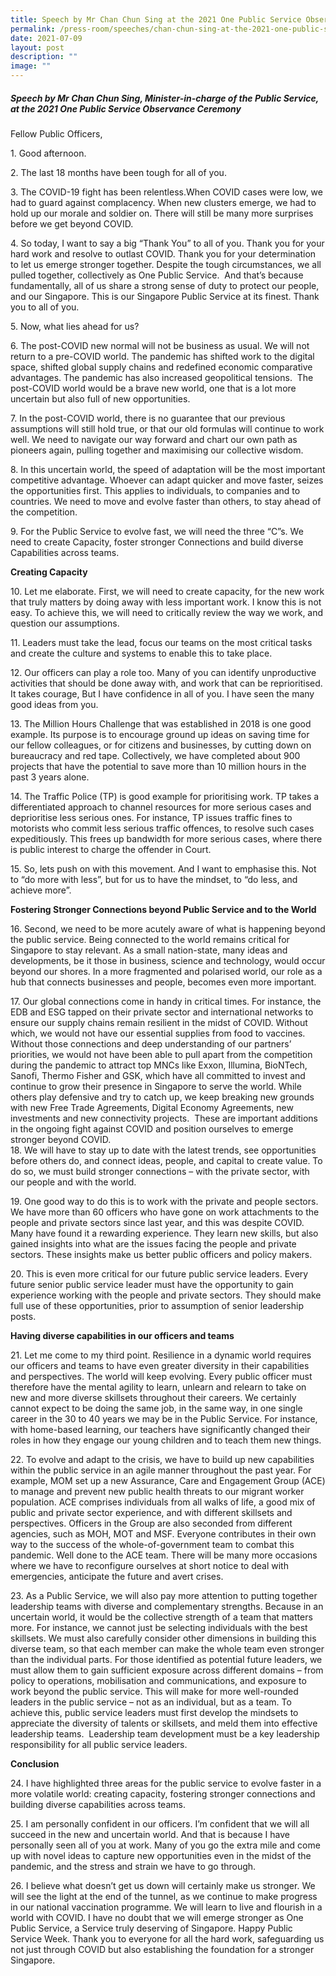 ```yaml
---
title: Speech by Mr Chan Chun Sing at the 2021 One Public Service Observance Ceremony
permalink: /press-room/speeches/chan-chun-sing-at-the-2021-one-public-service-observance-ceremony/
date: 2021-07-09
layout: post
description: ""
image: ""
---
```

##### Speech by Mr Chan Chun Sing, Minister-in-charge of the Public Service, at the 2021 One Public Service Observance Ceremony

Fellow Public Officers,  
  
1\. Good afternoon.  
  
2\. The last 18 months have been tough for all of you.   
  
3\. The COVID-19 fight has been relentless.When COVID cases were low, we had to guard against complacency. When new clusters emerge, we had to hold up our morale and soldier on. There will still be many more surprises before we get beyond COVID. 

4\. So today, I want to say a big “Thank You” to all of you. Thank you for your hard work and resolve to outlast COVID. Thank you for your determination to let us emerge stronger together. Despite the tough circumstances, we all pulled together, collectively as One Public Service.  And that’s because fundamentally, all of us share a strong sense of duty to protect our people, and our Singapore. This is our Singapore Public Service at its finest. Thank you to all of you.  
  
5\. Now, what lies ahead for us?   
  
6\. The post-COVID new normal will not be business as usual. We will not return to a pre-COVID world. The pandemic has shifted work to the digital space, shifted global supply chains and redefined economic comparative advantages. The pandemic has also increased geopolitical tensions.  The post-COVID world would be a brave new world, one that is a lot more uncertain but also full of new opportunities.   
  
7\. In the post-COVID world, there is no guarantee that our previous assumptions will still hold true, or that our old formulas will continue to work well. We need to navigate our way forward and chart our own path as pioneers again, pulling together and maximising our collective wisdom.   
  
8\. In this uncertain world, the speed of adaptation will be the most important competitive advantage. Whoever can adapt quicker and move faster, seizes the opportunities first. This applies to individuals, to companies and to countries. We need to move and evolve faster than others, to stay ahead of the competition.   
  
9\. For the Public Service to evolve fast, we will need the three “C”s. We need to create Capacity, foster stronger Connections and build diverse Capabilities across teams.  
  
**Creating Capacity**  
  
10\. Let me elaborate. First, we will need to create capacity, for the new work that truly matters by doing away with less important work. I know this is not easy. To achieve this, we will need to critically review the way we work, and question our assumptions.   
  
11\. Leaders must take the lead, focus our teams on the most critical tasks and create the culture and systems to enable this to take place.   
  
12\. Our officers can play a role too. Many of you can identify unproductive activities that should be done away with, and work that can be reprioritised. It takes courage, But I have confidence in all of you. I have seen the many good ideas from you.   
  
13\. The Million Hours Challenge that was established in 2018 is one good example. Its purpose is to encourage ground up ideas on saving time for our fellow colleagues, or for citizens and businesses, by cutting down on bureaucracy and red tape. Collectively, we have completed about 900 projects that have the potential to save more than 10 million hours in the past 3 years alone.  
  
14\. The Traffic Police (TP) is good example for prioritising work. TP takes a differentiated approach to channel resources for more serious cases and deprioritise less serious ones. For instance, TP issues traffic fines to motorists who commit less serious traffic offences, to resolve such cases expeditiously. This frees up bandwidth for more serious cases, where there is public interest to charge the offender in Court.  
  
15\. So, lets push on with this movement. And I want to emphasise this. Not to “do more with less”, but for us to have the mindset, to “do less, and achieve more”.   

**Fostering Stronger Connections beyond Public Service and to the World**  
  
16\. Second, we need to be more acutely aware of what is happening beyond the public service. Being connected to the world remains critical for Singapore to stay relevant. As a small nation-state, many ideas and developments, be it those in business, science and technology, would occur beyond our shores. In a more fragmented and polarised world, our role as a hub that connects businesses and people, becomes even more important.  
  
17\. Our global connections come in handy in critical times. For instance, the EDB and ESG tapped on their private sector and international networks to ensure our supply chains remain resilient in the midst of COVID. Without which, we would not have our essential supplies from food to vaccines. Without those connections and deep understanding of our partners’ priorities, we would not have been able to pull apart from the competition during the pandemic to attract top MNCs like Exxon, Illumina, BioNTech, Sanofi, Thermo Fisher and GSK, which have all committed to invest and continue to grow their presence in Singapore to serve the world. While others play defensive and try to catch up, we keep breaking new grounds with new Free Trade Agreements, Digital Economy Agreements, new investments and new connectivity projects.  These are important additions in the ongoing fight against COVID and position ourselves to emerge stronger beyond COVID.   
18\. We will have to stay up to date with the latest trends, see opportunities before others do, and connect ideas, people, and capital to create value. To do so, we must build stronger connections – with the private sector, with our people and with the world.   
  
19\. One good way to do this is to work with the private and people sectors. We have more than 60 officers who have gone on work attachments to the people and private sectors since last year, and this was despite COVID. Many have found it a rewarding experience. They learn new skills, but also gained insights into what are the issues facing the people and private sectors. These insights make us better public officers and policy makers.   
  
20\. This is even more critical for our future public service leaders. Every future senior public service leader must have the opportunity to gain experience working with the people and private sectors. They should make full use of these opportunities, prior to assumption of senior leadership posts.    
  
**Having diverse capabilities in our officers and teams**  

21\. Let me come to my third point. Resilience in a dynamic world requires our officers and teams to have even greater diversity in their capabilities and perspectives. The world will keep evolving. Every public officer must therefore have the mental agility to learn, unlearn and relearn to take on new and more diverse skillsets throughout their careers. We certainly cannot expect to be doing the same job, in the same way, in one single career in the 30 to 40 years we may be in the Public Service. For instance, with home-based learning, our teachers have significantly changed their roles in how they engage our young children and to teach them new things.   
  
22\. To evolve and adapt to the crisis, we have to build up new capabilities within the public service in an agile manner throughout the past year. For example, MOM set up a new Assurance, Care and Engagement Group (ACE) to manage and prevent new public health threats to our migrant worker population. ACE comprises individuals from all walks of life, a good mix of public and private sector experience, and with different skillsets and perspectives. Officers in the Group are also seconded from different agencies, such as MOH, MOT and MSF. Everyone contributes in their own way to the success of the whole-of-government team to combat this pandemic. Well done to the ACE team. There will be many more occasions where we have to reconfigure ourselves at short notice to deal with emergencies, anticipate the future and avert crises.   
  
23\. As a Public Service, we will also pay more attention to putting together leadership teams with diverse and complementary strengths. Because in an uncertain world, it would be the collective strength of a team that matters more. For instance, we cannot just be selecting individuals with the best skillsets. We must also carefully consider other dimensions in building this diverse team, so that each member can make the whole team even stronger than the individual parts. For those identified as potential future leaders, we must allow them to gain sufficient exposure across different domains – from policy to operations, mobilisation and communications, and exposure to work beyond the public service. This will make for more well-rounded leaders in the public service – not as an individual, but as a team. To achieve this, public service leaders must first develop the mindsets to appreciate the diversity of talents or skillsets, and meld them into effective leadership teams.  Leadership team development must be a key leadership responsibility for all public service leaders.  
  
**Conclusion**  
  
24\. I have highlighted three areas for the public service to evolve faster in a more volatile world: creating capacity, fostering stronger connections and building diverse capabilities across teams.  
  
25\. I am personally confident in our officers. I’m confident that we will all succeed in the new and uncertain world. And that is because I have personally seen all of you at work. Many of you go the extra mile and come up with novel ideas to capture new opportunities even in the midst of the pandemic, and the stress and strain we have to go through.  
  
26\. I believe what doesn’t get us down will certainly make us stronger. We will see the light at the end of the tunnel, as we continue to make progress in our national vaccination programme. We will learn to live and flourish in a world with COVID. I have no doubt that we will emerge stronger as One Public Service, a Service truly deserving of Singapore. Happy Public Service Week. Thank you to everyone for all the hard work, safeguarding us not just through COVID but also establishing the foundation for a stronger Singapore.